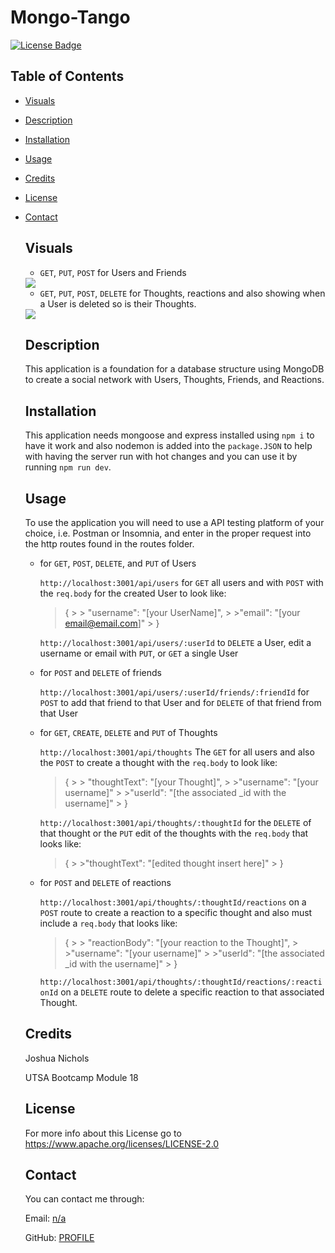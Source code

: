 # Mongo-Tango

[![License Badge](https://img.shields.io/badge/License-Apache-purple)](https://www.apache.org/licenses/LICENSE-2.0)

## Table of Contents

- [Visuals](#visuals)
- [Description](#description)
- [Installation](#installation)
- [Usage](#usage)
- [Credits](#credits)
- [License](#license)
- [Contact](#contact)

  ## Visuals
    - `GET`, `PUT`, `POST` for Users and Friends

    <img src='./assets/2023-10-11 14.25.19.gif'>
    
    - `GET`, `PUT`, `POST`, `DELETE` for Thoughts, reactions and also showing when a User is deleted so is their Thoughts.
  
    <img src='./assets/2023-10-11 14.30.46.gif'>

  ## Description

  This application is a foundation for a database structure using MongoDB to create a social network with Users, Thoughts, Friends, and Reactions.

  ## Installation

  This application needs mongoose and express installed using `npm i` to have it work and also nodemon is added into the `package.JSON` to help with having the server run with hot changes and you can use it by running `npm run dev`.

  ## Usage

  To use the application you will need to use a API testing platform of your choice, i.e. Postman or Insomnia, and enter in the proper request into the http routes found in the routes folder.
    - for `GET`, `POST`, `DELETE`, and `PUT` of Users 

        ```http://localhost:3001/api/users``` for `GET` all users
        and with `POST` with the `req.body` for the created User to look like: 
        >{
            >
            > "username": "[your UserName]",
            >
            >"email": "[your email@email.com]"
            >
        > }

        ```http://localhost:3001/api/users/:userId``` to `DELETE` a User, edit a username or email with `PUT`, or `GET` a single User
    - for `POST` and `DELETE` of friends

        ```http://localhost:3001/api/users/:userId/friends/:friendId``` for `POST` to add that friend to that User and for `DELETE` of that friend from that User
    - for `GET`, `CREATE`, `DELETE` and `PUT` of Thoughts

        ```http://localhost:3001/api/thoughts``` The `GET` for all users and also the `POST` to create a thought with the `req.body` to look like:
        >{
            >
            > "thoughtText": "[your Thought]",
            >
            >"username": "[your username]"
            >
            >"userId": "[the associated _id with the username]"
            >
        > }

       ```http://localhost:3001/api/thoughts/:thoughtId``` for the `DELETE` of that thought or the `PUT` edit of the thoughts with the `req.body` that looks like:
       >{
            >
            >"thoughtText": "[edited thought insert here]"
            >
       >}

    - for `POST` and `DELETE` of reactions

        ```http://localhost:3001/api/thoughts/:thoughtId/reactions``` on a `POST` route to create a reaction to a specific thought and also must include a `req.body` that looks like:
        >{
            >
            > "reactionBody": "[your reaction to the Thought]",
            >
            >"username": "[your username]"
            >
            >"userId": "[the associated _id with the username]"
            >
        > }

        ```http://localhost:3001/api/thoughts/:thoughtId/reactions/:reactionId``` on a `DELETE` route to delete a specific reaction to that associated Thought.
    
  ## Credits

  Joshua Nichols

  UTSA Bootcamp Module 18

  ## License

  For more info about this License go to https://www.apache.org/licenses/LICENSE-2.0

  ## Contact

  You can contact me through:

  Email: [n/a](mailto:n/a)

  GitHub: [PROFILE](https://github.com/JoshON5)
